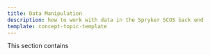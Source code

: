 ```yaml
---
title: Data Manipulation
description: how to work with data in the Spryker SCOS back end
template: concept-topic-template
---
```


This section contains 




